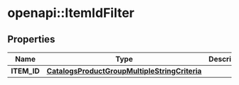 # openapi::ItemIdFilter


## Properties
Name | Type | Description | Notes
------------ | ------------- | ------------- | -------------
**ITEM_ID** | [**CatalogsProductGroupMultipleStringCriteria**](.md) |  | 


